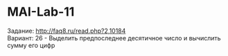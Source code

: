 # MAI-Lab-11 <br />

Задание: http://faq8.ru/read.php?2,10184 <br />
Вариант: 26 - Выделить предпоследнее десятичное число и вычислить сумму его цифр <br />
